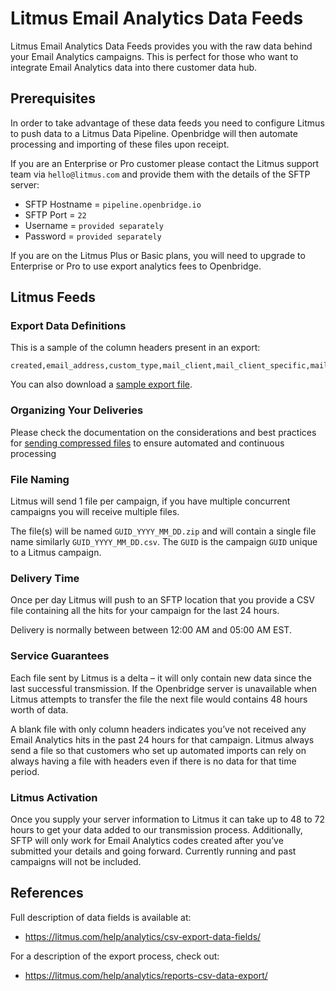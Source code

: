 # Litmus Email Analytics Data Feeds

Litmus Email Analytics Data Feeds provides you with the raw data behind your Email Analytics campaigns. This is perfect for those who want to integrate Email Analytics data into there customer data hub.

## Prerequisites
In order to take advantage of these data feeds you need to configure Litmus to push data to a Litmus Data Pipeline. Openbridge will then automate processing and importing of these files upon receipt.

If you are an Enterprise or Pro customer please contact the Litmus support team via `hello@litmus.com` and provide them with the details of the SFTP server:<ul>
  <li>SFTP Hostname = <code>pipeline.openbridge.io</code>
  <li>SFTP Port = <code>22</code>
	<li>Username = <code>provided separately</code>
	<li>Password = <code>provided separately</code>
 </ul>

If you are on the Litmus Plus or Basic plans, you will need to upgrade to Enterprise or Pro to use export analytics fees to Openbridge.

## Litmus Feeds

### Export Data Definitions
This is a sample of the column headers present in an export:
```
created,email_address,custom_type,mail_client,mail_client_specific,mail_client_friendly_name,rendering_engine,platform,read_seconds,read_category,city,region,country,long,lat,referrer,user_agent,ip_address,campaign_guid
```

You can also download a [sample export file](samples/litmus/sample.csv).

### Organizing Your Deliveries

Please check the documentation on the considerations and best practices for [sending compressed files](/pipeline.md#sending-compressed-files) to ensure automated and continuous processing


### File Naming
Litmus will send 1 file per campaign, if you have multiple concurrent campaigns you will receive multiple files.

The file(s) will be named `GUID_YYYY_MM_DD.zip` and will contain a single file name similarly `GUID_YYYY_MM_DD.csv`. The `GUID` is the campaign `GUID` unique to a Litmus campaign.

### Delivery Time
Once per day Litmus will push to an SFTP location that you provide a CSV file containing all the hits for your campaign for the last 24 hours.

Delivery is normally between between 12:00 AM and 05:00 AM EST.

### Service Guarantees
Each file sent by Litmus is a delta – it will only contain new data since the last successful transmission. If the Openbridge server is unavailable when Litmus attempts to transfer the file the next file would contains 48 hours worth of data.

A blank file with only column headers indicates you’ve not received any Email Analytics hits in the past 24 hours for that campaign. Litmus always send a file so that customers who set up automated imports can rely on always having a file with headers even if there is no data for that time period.

### Litmus Activation
Once you supply your server information to Litmus it can take up to 48 to 72 hours to get your data added to our transmission process. Additionally, SFTP will only work for Email Analytics codes created after you’ve submitted your details and going forward. Currently running and past campaigns will not be included.

## References
Full description of data fields is available at:
* https://litmus.com/help/analytics/csv-export-data-fields/

For a description of the export process, check out:
* https://litmus.com/help/analytics/reports-csv-data-export/
